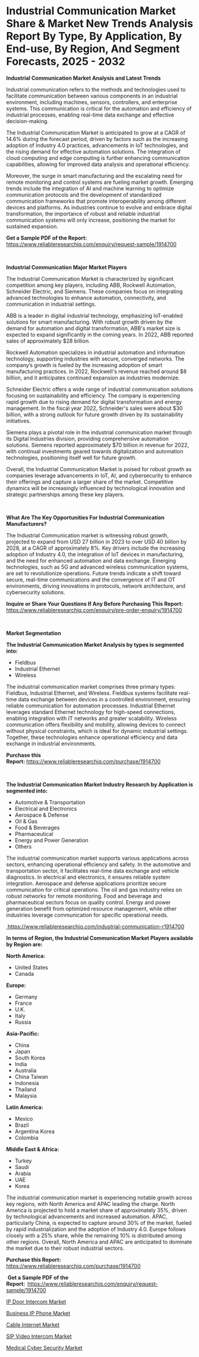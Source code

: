 <p><h1>Industrial Communication Market Share & Market New Trends Analysis Report By Type, By Application, By End-use, By Region, And Segment Forecasts, 2025 - 2032</h1></p><p><strong>Industrial Communication Market Analysis and Latest Trends</strong></p>
<p><p>Industrial communication refers to the methods and technologies used to facilitate communication between various components in an industrial environment, including machines, sensors, controllers, and enterprise systems. This communication is critical for the automation and efficiency of industrial processes, enabling real-time data exchange and effective decision-making.</p><p>The Industrial Communication Market is anticipated to grow at a CAGR of 14.6% during the forecast period, driven by factors such as the increasing adoption of Industry 4.0 practices, advancements in IoT technologies, and the rising demand for effective automation solutions. The integration of cloud computing and edge computing is further enhancing communication capabilities, allowing for improved data analysis and operational efficiency.</p><p>Moreover, the surge in smart manufacturing and the escalating need for remote monitoring and control systems are fueling market growth. Emerging trends include the integration of AI and machine learning to optimize communication protocols and the development of standardized communication frameworks that promote interoperability among different devices and platforms. As industries continue to evolve and embrace digital transformation, the importance of robust and reliable industrial communication systems will only increase, positioning the market for sustained expansion.</p></p>
<p><strong>Get a Sample PDF of the Report:&nbsp;</strong> <a href="https://www.reliableresearchiq.com/enquiry/request-sample/1914700?utm_campaign=904&utm_medium=2&utm_source=Github&utm_content=ia&utm_term=15022025&utm_id=industrial-communication">https://www.reliableresearchiq.com/enquiry/request-sample/1914700</a></p>
<p>&nbsp;</p>
<p><strong>Industrial Communication Major Market Players</strong></p>
<p><p>The Industrial Communication Market is characterized by significant competition among key players, including ABB, Rockwell Automation, Schneider Electric, and Siemens. These companies focus on integrating advanced technologies to enhance automation, connectivity, and communication in industrial settings.</p><p>ABB is a leader in digital industrial technology, emphasizing IoT-enabled solutions for smart manufacturing. With robust growth driven by the demand for automation and digital transformation, ABB's market size is expected to expand significantly in the coming years. In 2022, ABB reported sales of approximately $28 billion.</p><p>Rockwell Automation specializes in industrial automation and information technology, supporting industries with secure, converged networks. The company’s growth is fueled by the increasing adoption of smart manufacturing practices. In 2022, Rockwell's revenue reached around $8 billion, and it anticipates continued expansion as industries modernize.</p><p>Schneider Electric offers a wide range of industrial communication solutions focusing on sustainability and efficiency. The company is experiencing rapid growth due to rising demand for digital transformation and energy management. In the fiscal year 2022, Schneider's sales were about $30 billion, with a strong outlook for future growth driven by its sustainability initiatives.</p><p>Siemens plays a pivotal role in the industrial communication market through its Digital Industries division, providing comprehensive automation solutions. Siemens reported approximately $70 billion in revenue for 2022, with continual investments geared towards digitalization and automation technologies, positioning itself well for future growth.</p><p>Overall, the Industrial Communication Market is poised for robust growth as companies leverage advancements in IoT, AI, and cybersecurity to enhance their offerings and capture a larger share of the market. Competitive dynamics will be increasingly influenced by technological innovation and strategic partnerships among these key players.</p></p>
<p>&nbsp;</p>
<p><strong>What Are The Key Opportunities For Industrial Communication Manufacturers?</strong></p>
<p><p>The Industrial Communication market is witnessing robust growth, projected to expand from USD 27 billion in 2023 to over USD 40 billion by 2028, at a CAGR of approximately 8%. Key drivers include the increasing adoption of Industry 4.0, the integration of IoT devices in manufacturing, and the need for enhanced automation and data exchange. Emerging technologies, such as 5G and advanced wireless communication systems, are set to revolutionize operations. Future trends indicate a shift toward secure, real-time communications and the convergence of IT and OT environments, driving innovations in protocols, network architecture, and cybersecurity solutions.</p></p>
<p><strong>Inquire or Share Your Questions If Any Before Purchasing This Report:</strong> <a href="https://www.reliableresearchiq.com/enquiry/pre-order-enquiry/1914700?utm_campaign=904&utm_medium=2&utm_source=Github&utm_content=ia&utm_term=15022025&utm_id=industrial-communication">https://www.reliableresearchiq.com/enquiry/pre-order-enquiry/1914700</a></p>
<p>&nbsp;</p>
<p><strong>Market Segmentation</strong></p>
<p><strong>The Industrial Communication Market Analysis by types is segmented into:</strong></p>
<p><ul><li>Fieldbus</li><li>Industrial Ethernet</li><li>Wireless</li></ul></p>
<p><p>The industrial communication market comprises three primary types: Fieldbus, Industrial Ethernet, and Wireless. Fieldbus systems facilitate real-time data exchange between devices in a controlled environment, ensuring reliable communication for automation processes. Industrial Ethernet leverages standard Ethernet technology for high-speed connections, enabling integration with IT networks and greater scalability. Wireless communication offers flexibility and mobility, allowing devices to connect without physical constraints, which is ideal for dynamic industrial settings. Together, these technologies enhance operational efficiency and data exchange in industrial environments.</p></p>
<p><strong>Purchase this Report:&nbsp;</strong><a href="https://www.reliableresearchiq.com/purchase/1914700?utm_campaign=904&utm_medium=2&utm_source=Github&utm_content=ia&utm_term=15022025&utm_id=industrial-communication">https://www.reliableresearchiq.com/purchase/1914700</a></p>
<p>&nbsp;</p>
<p><strong>The Industrial Communication Market Industry Research by Application is segmented into:</strong></p>
<p><ul><li>Automotive & Transportation</li><li>Electrical and Electronics</li><li>Aerospace & Defense</li><li>Oil & Gas</li><li>Food & Beverages</li><li>Pharmaceutical</li><li>Energy and Power Generation</li><li>Others</li></ul></p>
<p><p>The industrial communication market supports various applications across sectors, enhancing operational efficiency and safety. In the automotive and transportation sector, it facilitates real-time data exchange and vehicle diagnostics. In electrical and electronics, it ensures reliable system integration. Aerospace and defense applications prioritize secure communication for critical operations. The oil and gas industry relies on robust networks for remote monitoring. Food and beverage and pharmaceutical sectors focus on quality control. Energy and power generation benefit from optimized resource management, while other industries leverage communication for specific operational needs.</p></p>
<p><a href="https://www.reliableresearchiq.com/industrial-communication-r1914700?utm_campaign=904&utm_medium=2&utm_source=Github&utm_content=ia&utm_term=15022025&utm_id=industrial-communication">&nbsp;https://www.reliableresearchiq.com/industrial-communication-r1914700</a></p>
<p><strong>In terms of Region, the Industrial Communication Market Players available by Region are:</strong></p>
<p>
    <p> <strong> North America: </strong>
        <ul>
            <li>United States</li>
            <li>Canada</li>
        </ul>
        </p> 
    <p> <strong> Europe: </strong>
        <ul>
            <li>Germany</li>
            <li>France</li>
            <li>U.K.</li>
            <li>Italy</li>
            <li>Russia</li>
        </ul>
        </p> 
    <p> <strong> Asia-Pacific: </strong>
        <ul>
            <li>China</li>
            <li>Japan</li>
            <li>South Korea</li>
            <li>India</li>
            <li>Australia</li>
            <li>China Taiwan</li>
            <li>Indonesia</li>
            <li>Thailand</li>
            <li>Malaysia</li>
        </ul>
        </p> 
    <p> <strong> Latin America: </strong>
        <ul>
            <li>Mexico</li>
            <li>Brazil</li>
            <li>Argentina Korea</li>
            <li>Colombia</li>
        </ul>
        </p> 
    <p> <strong> Middle East & Africa: </strong>
        <ul>
            <li>Turkey</li>
            <li>Saudi</li>
            <li>Arabia</li>
            <li>UAE</li>
            <li>Korea</li>
        </ul>
    </p>
    </p>
<p><p>The industrial communication market is experiencing notable growth across key regions, with North America and APAC leading the charge. North America is projected to hold a market share of approximately 35%, driven by technological advancements and increased automation. APAC, particularly China, is expected to capture around 30% of the market, fueled by rapid industrialization and the adoption of Industry 4.0. Europe follows closely with a 25% share, while the remaining 10% is distributed among other regions. Overall, North America and APAC are anticipated to dominate the market due to their robust industrial sectors.</p></p>
<p><strong>Purchase this Report: </strong><a href="https://www.reliableresearchiq.com/purchase/1914700?utm_campaign=904&utm_medium=2&utm_source=Github&utm_content=ia&utm_term=15022025&utm_id=industrial-communication">https://www.reliableresearchiq.com/purchase/1914700</a></p>
<p>&nbsp;<strong>Get a Sample PDF of the Report:&nbsp;&nbsp;</strong><a href="https://www.reliableresearchiq.com/enquiry/request-sample/1914700?utm_campaign=904&utm_medium=2&utm_source=Github&utm_content=ia&utm_term=15022025&utm_id=industrial-communication">https://www.reliableresearchiq.com/enquiry/request-sample/1914700</a></p>
<p><strong></strong></p>
<p><p><a href="https://github.com/aarajlyre/Market-Research-Report-List-1/blob/main/ip-door-intercom-market.md?utm_campaign=904&utm_medium=2&utm_source=Github&utm_content=ia&utm_term=15022025&utm_id=industrial-communication">IP Door Intercom Market</a></p><p><a href="https://github.com/sawrovpipolo/Market-Research-Report-List-1/blob/main/business-ip-phone-market.md?utm_campaign=904&utm_medium=2&utm_source=Github&utm_content=ia&utm_term=15022025&utm_id=industrial-communication">Business IP Phone Market</a></p><p><a href="https://github.com/ritooesiaba/Market-Research-Report-List-1/blob/main/cable-internet-market.md?utm_campaign=904&utm_medium=2&utm_source=Github&utm_content=ia&utm_term=15022025&utm_id=industrial-communication">Cable Internet Market</a></p><p><a href="https://github.com/raaschadonle/Market-Research-Report-List-1/blob/main/sip-video-intercom-market.md?utm_campaign=904&utm_medium=2&utm_source=Github&utm_content=ia&utm_term=15022025&utm_id=industrial-communication">SIP Video Intercom Market</a></p><p><a href="https://github.com/sponsumelo/Market-Research-Report-List-1/blob/main/medical-cyber-security-market.md?utm_campaign=904&utm_medium=2&utm_source=Github&utm_content=ia&utm_term=15022025&utm_id=industrial-communication">Medical Cyber Security Market</a></p></p>
